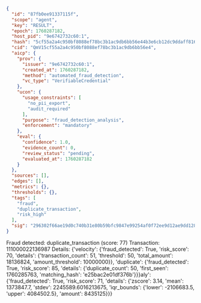 ```json
{
  "id": "87fb0ee91337115f",
  "scope": "agent",
  "key": "RESULT",
  "epoch": 1760287182,
  "host_pid": "9e6742732c60:1",
  "hash": "5cf55a2a4c950bf8088ef78bc3b1ac9db6bb56e44b3e6cb12dc9ddaff8168e58",
  "cid": "QmV15cf55a2a4c950bf8088ef78bc3b1ac9db6bb56e4",
  "aicp": {
    "prov": {
      "issuer": "9e6742732c60:1",
      "created_at": 1760287182,
      "method": "automated_fraud_detection",
      "vc_type": "VerifiableCredential"
    },
    "ucon": {
      "usage_constraints": [
        "no_pii_export",
        "audit_required"
      ],
      "purpose": "fraud_detection_analysis",
      "enforcement": "mandatory"
    },
    "eval": {
      "confidence": 1.0,
      "evidence_count": 0,
      "review_status": "pending",
      "evaluated_at": 1760287182
    }
  },
  "sources": [],
  "edges": [],
  "metrics": {},
  "thresholds": {},
  "tags": [
    "fraud",
    "duplicate_transaction",
    "risk_high"
  ],
  "sig": "296302f66ae19d0c740b31e80b59bfc9847e99254af0f72ee9d12ae9dd12864d"
}
```

Fraud detected: duplicate_transaction (score: 77)
Transaction: 111000022136987
Details: {'velocity': {'fraud_detected': True, 'risk_score': 70, 'details': {'transaction_count': 51, 'threshold': 50, 'total_amount': 18136824, 'amount_threshold': 10000000}}, 'duplicate': {'fraud_detected': True, 'risk_score': 85, 'details': {'duplicate_count': 50, 'first_seen': 1760285763, 'matching_hash': 'e25bac2e01df376b'}}}aly': {'fraud_detected': True, 'risk_score': 71, 'details': {'zscore': 3.14, 'mean': 1373847.7, 'stdev': 2245589.6016213675, 'iqr_bounds': {'lower': -2106683.5, 'upper': 4084502.5}, 'amount': 8435125}}}